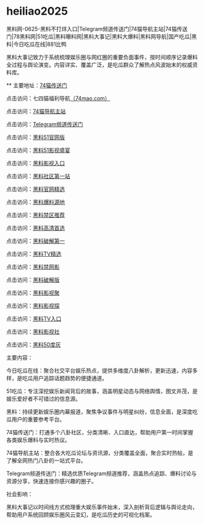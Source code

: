 # heiliao2025
黑料网-0625-黑料不打烊入口|Telegram频道传送门|74猫导航主站|74猫传送门|78黑料网|51吃瓜|黑料曝料网|黑料大事记|黑料大爆料|黑料网导航|国产吃瓜|黑料|今日吃瓜在线|881比鸭

黑料大事记致力于系统梳理娱乐圈与网红圈的重要负面事件，按时间顺序记录爆料全过程与舆论演变。内容详实、覆盖广泛，是吃瓜群众了解热点风波始末的权威资料库。

** 主要地址：<a href="https://74mao.com/">74猫传送门</a>

点击访问：七四猫福利导航<a href="https://74mao.com/">（74mao.com）</a>

点击访问：<a href="https://74mao.com/">74猫导航主站</a>

点击访问：<a href="https://74mao.com/">Telegram频道传送门</a>

点击访问：<a href="https://hj-1282.pages.dev/">黑料51官网版</a>

点击访问：<a href="https://hj-1295.pages.dev/">黑料51影视盛宴</a>

点击访问：<a href="https://aw10-18.pages.dev/">黑料影视入口</a>

点击访问：<a href="https://aw1-19.pages.dev/">黑料社区第一站</a>

点击访问：<a href="https://aw2-19.pages.dev/">黑料官网精选</a>

点击访问：<a href="https://aw3-19.pages.dev/">黑料爆料源地</a>

点击访问：<a href="https://aw4-19.pages.dev/">黑料禁区推荐</a>

点击访问：<a href="https://aw5-19.pages.dev/">黑料高清首选</a>

点击访问：<a href="https://aw6-19.pages.dev/">黑料破解第一</a>

点击访问：<a href="https://aw7-19.pages.dev/">黑料TV精选</a>

点击访问：<a href="https://aw5-18.pages.dev/">黑料禁网影</a>

点击访问：<a href="https://aw6-18.pages.dev/">黑料破解版</a>

点击访问：<a href="https://aw7-18.pages.dev/">黑料影视聚</a>

点击访问：<a href="https://aw8-18.pages.dev/">黑料影视探</a>

点击访问：<a href="https://aw9-18.pages.dev/">黑料TV入口</a>

点击访问：<a href="https://hls-19.pages.dev/">黑料影视社</a>

点击访问：<a href="https://50dh-01.pages.dev/">黑料50度灰</a>

主要内容：

今日吃瓜在线：聚合社交平台娱乐热点，提供多维度八卦解析，更新迅速，内容多样，是吃瓜用户追踪话题趋势的便捷通道。

51吃瓜：专注深挖娱乐新闻背后的故事，涵盖明星动态与网络舆情，图文并茂，是娱乐爱好者不可错过的信息源。

黑料：持续更新娱乐圈内幕报道，聚焦争议事件与明星纠纷，信息全面，是深度吃瓜用户的重要参考平台。

74猫传送门：打通多个八卦社区，分类清晰、入口直达，帮助用户第一时间掌握各类娱乐爆料与实时热议。

74猫导航主站：整合各大吃瓜论坛与资讯源，分类覆盖全面，聚合实时热帖，是了解全网热门八卦的一站式平台。

Telegram频道传送门：精选优质Telegram频道推荐，涵盖热点追踪、爆料讨论与资源分享，快速连接你感兴趣的圈子。

社会影响：

黑料大事记以时间线方式梳理重大娱乐事件始末，深入剖析背后逻辑与舆论走向，帮助用户系统回顾娱乐圈风云变幻，是吃瓜历史的可视化档案。

<span style="display:none;">[Canonical link](https://github.com/vivian20250625/viv6）</span>
